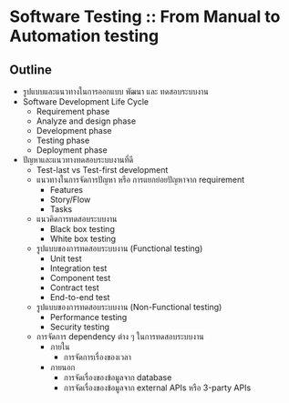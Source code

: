 # Software Testing :: From Manual to Automation testing 

## Outline
* รูปแบบและแนวทางในการออกแบบ พัฒนา และ ทดสอบระบบงาน
* Software Development Life Cycle
  * Requirement phase
  * Analyze and design phase
  * Development phase
  * Testing phase
  * Deployment phase
* ปัญหาและแนวทางทดสอบระบบงานที่ดี
  * Test-last vs Test-first development
  * แนวทางในการจัดการปัญหา หรือ การแยกย่อยปัญหาจาก requirement
    * Features
    * Story/Flow
    * Tasks
  * แนวคิดการทดสอบระบบงาน
    * Black box testing
    * White box testing
  * รูปแบบของการทดสอบระบบงาน (Functional testing)
    * Unit test
    * Integration test
    * Component test
    * Contract test
    * End-to-end test
  * รูปแบบของการทดสอบระบบงาน (Non-Functional testing)
    * Performance testing
    * Security testing
  * การจัดการ dependency ต่าง ๆ ในการทดสอบระบบงาน
    * ภายใน
      * การจัดการเรื่องของเวลา
    * ภายนอก
      * การจัดเรื่องของข้อมูลจาก database
      * การจัดเรื่องของข้อมูลจาก external APIs หรือ 3-party APIs
